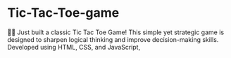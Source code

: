 # Tic-Tac-Toe-game
🧠✨ Just built a classic Tic Tac Toe Game!  This simple yet strategic game is designed to sharpen logical thinking and improve decision-making skills. Developed using HTML, CSS, and JavaScript,
